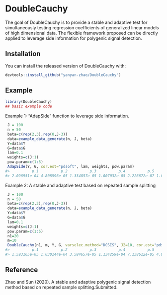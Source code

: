 
<!-- README.md is generated from README.Rmd. Please edit that file -->

# DoubleCauchy

<!-- badges: start -->

<!-- badges: end -->

The goal of DoubleCauchy is to provide a stable and adaptive test for
simultaneously testing regression coefficients of generalized linear
models of high dimensional data. The flexible framework proposed can be
directly applied to leverage side information for polygenic signal
detection.

## Installation

You can install the released version of DoubleCauchy with:

``` r
devtools::install_github("yanyan-zhao/DoubleCauchy")
```

## Example

``` r
library(DoubleCauchy)
## basic example code
```

Example 1: “AdapSide” function to leverage side information.

``` r
 J = 100
 n = 50
 beta=c(rep(2,3),rep(0,J-3))
 data=example_data_generate(n, J, beta)
 Y=data$Y
 G=data$G
 lam=0.1
 weights=c(J:1)
 pow.param=c(1:5)
 AdapSide(Y, G, cor.est="pdsoft", lam, weights, pow.param)
#>          p.1          p.2          p.3          p.4          p.5     p.cauchy 
#> 2.096951e-04 4.808596e-05 1.334857e-05 1.007032e-05 2.226672e-07 1.065919e-06
```

Example 2: A stable and adaptive test based on repeated sample splitting

``` r
 J = 100
 n = 50
 beta=c(rep(2,3),rep(0,J-3))
 data=example_data_generate(n, J, beta)
 Y=data$Y
 G=data$G
 lam=0.1
 weights=c(J:1)
 pow.param=c(1:5)
 n1=20
 m=10
 DoubleCauchy(n1, m, Y, G, varselec.method="DCSIS", J2=10, cor.est="pdsoft", lam=lam, pow.param=pow.param)
#>          p.1          p.2          p.3          p.4          p.5     p.cauchy 
#> 1.593165e-05 1.030144e-04 3.584657e-05 1.134259e-04 7.138612e-05 4.058546e-05
```

## Reference

Zhao and Sun (2020). A stable and adaptive polygenic signal detection
method based on repeated sample splitting.Submitted.
